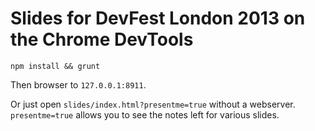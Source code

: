 # Slides for DevFest London 2013 on the Chrome DevTools

`npm install && grunt`

Then browser to `127.0.0.1:8911`.

Or just open `slides/index.html?presentme=true` without a webserver. `presentme=true` allows you to see the notes left for various slides.
